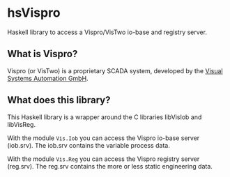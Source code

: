 # hsVispro
Haskell library to access a Vispro/VisTwo io-base and registry server.

## What is Vispro?
Vispro (or VisTwo) is a proprietary SCADA system, developed by the
[Visual Systems Automation GmbH](http://vsys.de/index.php?menu=downloadvispro).

## What does this library?
This Haskell library is a wrapper around the C libraries libVisIob and libVisReg.

With the module `Vis.Iob` you can access the Vispro io-base server (iob.srv).
The iob.srv contains the variable process data. 

With the module `Vis.Reg` you can access the Vispro registry server (reg.srv).
The reg.srv contains the more or less static engineering data.
